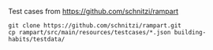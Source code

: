 Test cases from https://github.com/schnitzi/rampart

```
git clone https://github.com/schnitzi/rampart.git
cp rampart/src/main/resources/testcases/*.json building-habits/testdata/
```

